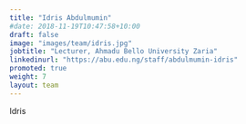 ```yaml
---
title: "Idris Abdulmumin"
#date: 2018-11-19T10:47:58+10:00
draft: false
image: "images/team/idris.jpg"
jobtitle: "Lecturer, Ahmadu Bello University Zaria"
linkedinurl: "https://abu.edu.ng/staff/abdulmumin-idris"
promoted: true
weight: 7
layout: team
---
```

Idris
